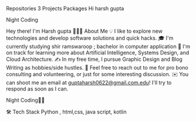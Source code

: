 
Repositories 3
Projects
Packages
Hi harsh gupta

Night Coding

Hey there! I'm Harsh gupta
👨🏻‍💻  About Me
💡  I like to explore new technologies and develop software solutions and quick hacks.
🎓  I'm currently studying shir ramswaroop ; bachelor in computer application
🌱  I'm on track for learning more about Artificial Intelligence, Systems Design, and Cloud Architecture.
✍️  In my free time, I pursue Graphic Design and Blog Writing as hobbies/side hustles.
💬  Feel free to reach out to me for pro bono consulting and volunteering, or just for some interesting discussion.
✉️  You can shoot me an email at guptaharsh0622@gmail.com.edu! I'll try to respond as soon as I can.

Night Coding👍🏼

🛠  Tech Stack
Python , html,css, java script, kotlin
